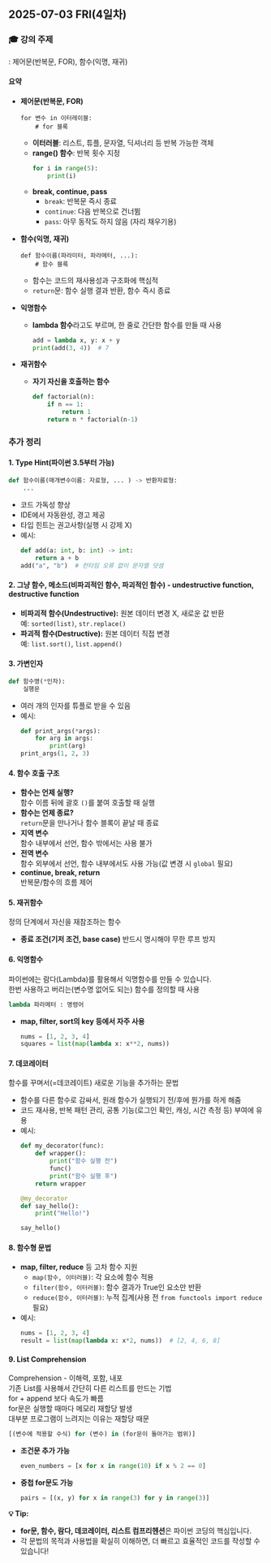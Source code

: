 ## 2025-07-03 FRI(4일차)

### 🎓 강의 주제
: 제어문(반복문, FOR), 함수(익명, 재귀)

#### 요약
- **제어문(반복문, FOR)**
  ```
  for 변수 in 이터레이블:
      # for 블록
  ```
  - **이터러블**: 리스트, 튜플, 문자열, 딕셔너리 등 반복 가능한 객체
  - **range() 함수**: 반복 횟수 지정
    ```python
    for i in range(5):
        print(i)
    ```
  - **break, continue, pass**
    - `break`: 반복문 즉시 종료
    - `continue`: 다음 반복으로 건너뜀
    - `pass`: 아무 동작도 하지 않음 (자리 채우기용)

- **함수(익명, 재귀)**
  ```
  def 함수이름(파라미터, 파라메터, ...):
      # 함수 블록
  ```
  - 함수는 코드의 재사용성과 구조화에 핵심적
  - `return`문: 함수 실행 결과 반환, 함수 즉시 종료

- **익명함수**
  - **lambda 함수**라고도 부르며, 한 줄로 간단한 함수를 만들 때 사용
    ```python
    add = lambda x, y: x + y
    print(add(3, 4))  # 7
    ```

- **재귀함수**
  - **자기 자신을 호출하는 함수**
    ```python
    def factorial(n):
        if n == 1:
            return 1
        return n * factorial(n-1)
    ```

### 추가 정리

#### 1. Type Hint(파이썬 3.5부터 가능)
```python
def 함수이름(매개변수이름: 자료형, ... ) -> 반환자료형:
    ...
```
- 코드 가독성 향상
- IDE에서 자동완성, 경고 제공
- 타입 힌트는 권고사항(실행 시 강제 X)
- 예시:
  ```python
  def add(a: int, b: int) -> int:
      return a + b
  add("a", "b")  # 런타임 오류 없이 문자열 덧셈
  ```

#### 2. 그냥 함수, 메소드(비파괴적인 함수, 파괴적인 함수) - undestructive function, destructive function
- **비파괴적 함수(Undestructive):** 원본 데이터 변경 X, 새로운 값 반환  
  예: `sorted(list)`, `str.replace()`
- **파괴적 함수(Destructive):** 원본 데이터 직접 변경  
  예: `list.sort()`, `list.append()`

#### 3. 가변인자
```python
def 함수명(*인자):
    실행문
```
- 여러 개의 인자를 튜플로 받을 수 있음
- 예시:
  ```python
  def print_args(*args):
      for arg in args:
          print(arg)
  print_args(1, 2, 3)
  ```

#### 4. 함수 호출 구조
- **함수는 언제 실행?**  
  함수 이름 뒤에 괄호 `()`를 붙여 호출할 때 실행
- **함수는 언제 종료?**  
  `return`문을 만나거나 함수 블록이 끝날 때 종료
- **지역 변수**  
  함수 내부에서 선언, 함수 밖에서는 사용 불가
- **전역 변수**  
  함수 외부에서 선언, 함수 내부에서도 사용 가능(값 변경 시 `global` 필요)
- **continue, break, return**  
  반복문/함수의 흐름 제어

#### 5. 재귀함수
정의 단계에서 자신을 재참조하는 함수  
- **종료 조건(기저 조건, base case)** 반드시 명시해야 무한 루프 방지

#### 6. 익명함수
파이썬에는 람다(Lambda)를 활용해서 익명함수를 만들 수 있습니다.  
한번 사용하고 버리는(변수명 없어도 되는) 함수를 정의할 때 사용  
```python
lambda 파라메터 : 명령어
```
- **map, filter, sort의 key 등에서 자주 사용**
  ```python
  nums = [1, 2, 3, 4]
  squares = list(map(lambda x: x**2, nums))
  ```

#### 7. 데코레이터
함수를 꾸며서(=데코레이트) 새로운 기능을 추가하는 문법  
- 함수를 다른 함수로 감싸서, 원래 함수가 실행되기 전/후에 뭔가를 하게 해줌
- 코드 재사용, 반복 패턴 관리, 공통 기능(로그인 확인, 캐싱, 시간 측정 등) 부여에 유용
- 예시:
  ```python
  def my_decorator(func):
      def wrapper():
          print("함수 실행 전")
          func()
          print("함수 실행 후")
      return wrapper

  @my_decorator
  def say_hello():
      print("Hello!")

  say_hello()
  ```

#### 8. 함수형 문법
- **map, filter, reduce** 등 고차 함수 지원
  - `map(함수, 이터러블)`: 각 요소에 함수 적용
  - `filter(함수, 이터러블)`: 함수 결과가 True인 요소만 반환
  - `reduce(함수, 이터러블)`: 누적 집계(사용 전 `from functools import reduce` 필요)
- 예시:
  ```python
  nums = [1, 2, 3, 4]
  result = list(map(lambda x: x*2, nums))  # [2, 4, 6, 8]
  ```

#### 9. List Comprehension
Comprehension - 이해력, 포함, 내포  
기존 List를 사용해서 간단히 다른 리스트를 만드는 기법  
for + append 보다 속도가 빠름  
for문은 실행할 때마다 메모리 재할당 발생  
대부분 프로그램이 느려지는 이유는 재할당 때문  
```python
[(변수에 적용할 수식) for (변수) in (for문이 돌아가는 범위)]
```
- **조건문 추가 가능**
  ```python
  even_numbers = [x for x in range(10) if x % 2 == 0]
  ```
- **중첩 for문도 가능**
  ```python
  pairs = [(x, y) for x in range(3) for y in range(3)]
  ```

**💡 Tip:**  
- **for문, 함수, 람다, 데코레이터, 리스트 컴프리헨션**은 파이썬 코딩의 핵심입니다.  
- 각 문법의 목적과 사용법을 확실히 이해하면, 더 빠르고 효율적인 코드를 작성할 수 있습니다!